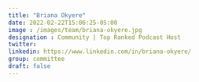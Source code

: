 ```yaml
---
title: "Briana Okyere"
date: 2022-02-22T15:06:25-05:00
image : /images/team/briana-okyere.jpg
designation : Community | Top Ranked Podcast Host
twitter:
linkedin: https://www.linkedin.com/in/briana-okyere/
group: committee
draft: false
---
```


